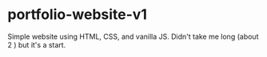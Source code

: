 # portfolio-website-v1
Simple website using HTML, CSS, and vanilla JS. Didn't take me long (about 2 ) but it's a start.
